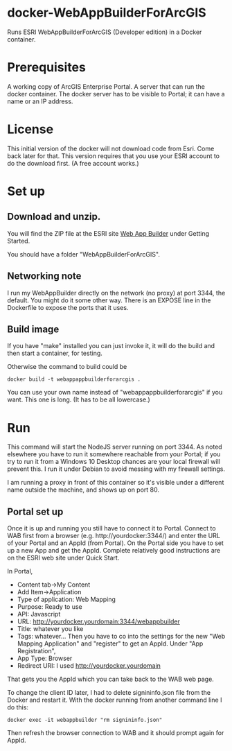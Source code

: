 # docker-WebAppBuilderForArcGIS
Runs ESRI WebAppBuilderForArcGIS (Developer edition) in a Docker container.

# Prerequisites 

A working copy of ArcGIS Enterprise Portal.
A server that can run the docker container.
The docker server has to be visible to Portal; it can have a name or an IP address.

# License

This initial version of the docker will not download code from Esri.
Come back later for that. This version requires that you use your
ESRI account to do the download first. (A free account works.)

# Set up

## Download and unzip.

You will find the ZIP file at the ESRI site [Web App Builder](https://developers.arcgis.com/web-appbuilder/) under Getting Started.

You should have a folder "WebAppBuilderForArcGIS".

## Networking note

I run my WebAppBuilder directly on the network (no proxy) at port 3344, the default. You might do it some other way.
There is an EXPOSE line in the Dockerfile to expose the ports that it uses.

## Build image

If you have "make" installed you can just invoke it, it will do the build
and then start a container, for testing. 

Otherwise the command to build could be
```
docker build -t webappappbuilderforarcgis .
```
You can use your own name instead of "webappappbuilderforarcgis" if you want. This one is long.
(It has to be all lowercase.)

# Run

This command will start the NodeJS server running on port 3344.
As noted elsewhere you have to run it somewhere reachable from your
Portal; if you try to run it from a Windows 10 Desktop chances are
your local firewall will prevent this. I run it under Debian to avoid
messing with my firewall settings. 

I am running a proxy in front of this container so it's visible
under a different name outside the machine, and shows up on port 80.


## Portal set up

Once it is up and running you still have to connect it to Portal.
Connect to WAB first from a browser (e.g. http://yourdocker:3344/) and
enter the URL of your Portal and an AppId (from Portal). On the Portal
side you have to set up a new App and get the AppId. Complete
relatively good instructions are on the ESRI web site under Quick
Start.

In Portal,
* Content tab->My Content
* Add Item->Application
* Type of application: Web Mapping
* Purpose: Ready to use
* API: Javascript
* URL: http://yourdocker.yourdomain:3344/webappbuilder
* Title: whatever you like
* Tags: whatever...
Then you have to co into the settings for the new "Web Mapping Application"
and "register" to get an AppId. Under "App Registration",
* App Type: Browser
* Redirect URI: I used http://yourdocker.yourdomain

That gets you the AppId which you can take back to the WAB web page.

To change the client ID later, I had to delete signininfo.json
file from the Docker and restart it.
With the docker running from another command line I do this:
```
docker exec -it webappbuilder "rm signininfo.json"
```
Then refresh the browser connection to WAB and it should prompt again for AppId.
